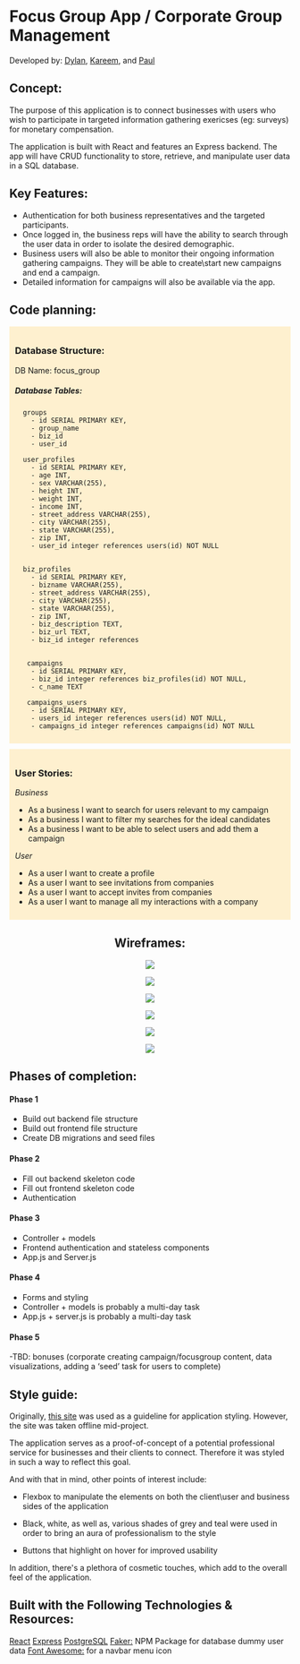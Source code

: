 # Focus Group App / Corporate Group Management
Developed by: [Dylan](https://github.com/dylonion), [Kareem](https://github.com/kareemdjames), and [Paul](https://www.github.com/OldLace) 
<main>

<article>

## Concept:

The purpose of this application is to connect businesses with users who wish to participate in targeted information gathering exericses (eg: surveys) for monetary compensation. 

The application is built with React and features an Express backend. The app will have CRUD functionality to store, retrieve, and manipulate user data in a SQL database.

## Key Features:

*   Authentication for both business representatives and the targeted participants.
*   Once logged in, the business reps will have the ability to search through the user data in order to isolate the desired demographic.
*   Business users will also be able to monitor their ongoing information gathering campaigns. They will be able to create\start new campaigns and end a campaign.
*   Detailed information for campaigns will also be available via the app.

</article>

<article>

## Code planning:

<div style="background-color: #fef0cf;padding:10px;margin-bottom: 10px;">

### Database Structure:
DB Name: focus_group

##### Database Tables:
      groups
        - id SERIAL PRIMARY KEY,
        - group_name
        - biz_id
        - user_id
        
      user_profiles
        - id SERIAL PRIMARY KEY,
        - age INT,
        - sex VARCHAR(255),
        - height INT,
        - weight INT,
        - income INT,
        - street_address VARCHAR(255),
        - city VARCHAR(255),
        - state VARCHAR(255),
        - zip INT,
        - user_id integer references users(id) NOT NULL
      
      
      biz_profiles
        - id SERIAL PRIMARY KEY,
        - bizname VARCHAR(255),
        - street_address VARCHAR(255),
        - city VARCHAR(255),
        - state VARCHAR(255),
        - zip INT,
        - biz_description TEXT,
        - biz_url TEXT,
        - biz_id integer references 
        
       
       campaigns
        - id SERIAL PRIMARY KEY,
        - biz_id integer references biz_profiles(id) NOT NULL,
        - c_name TEXT
        
       campaigns_users
        - id SERIAL PRIMARY KEY,
        - users_id integer references users(id) NOT NULL,
        - campaigns_id integer references campaigns(id) NOT NULL
       
</div>

<div style="background-color: #fef0cf;padding:10px;margin-bottom: 10px;">

### User Stories:

_Business_

*   As a business I want to search for users relevant to my campaign
*   As a business I want to filter my searches for the ideal candidates
*   As a business I want to be able to select users and add them a campaign

_User_

*   As a user I want to create a profile
*   As a user I want to see invitations from companies
*   As a user I want to accept invites from companies
*   As a user I want to manage all my interactions with a company

</div>

</article>

<article style="text-align: center">

## Wireframes: 

![](https://raw.githubusercontent.com/dylonion/Movies-app/master/focusgroup-mainpage-login-consolidated.jpg)

![](https://raw.githubusercontent.com/dylonion/Movies-app/master/focusgroups-userpage.jpg)

![](https://raw.githubusercontent.com/dylonion/Movies-app/master/focusgroups-searchpage.jpg)

![](https://github.com/dylonion/Movies-app/blob/master/new-userpage-surveys.jpg)

![](https://raw.githubusercontent.com/dylonion/Movies-app/master/focusgroups-viewsurveypage.jpg)

![](https://raw.githubusercontent.com/dylonion/Movies-app/master/corporate-page.jpg)

</article>

<article>

## Phases of completion:

#### Phase 1 
  *	Build out backend file structure
  *	Build out frontend file structure
  *	Create DB migrations and seed files

#### Phase 2
  *	Fill out backend skeleton code 
  *	Fill out frontend skeleton code
  *	Authentication

#### Phase 3
  *	Controller + models
  *	Frontend authentication and stateless components
  *	App.js and Server.js
  
  
#### Phase 4
 *	Forms and styling
 * Controller + models is probably a multi-day task
 * App.js + server.js is probably a multi-day task

  
#### Phase 5
  -TBD: bonuses (corporate creating campaign/focusgroup content, data visualizations, adding a ‘seed’ task for users to complete)
</article>

<article>

## Style guide:

</article>

Originally, [this site](https://identitydesigned.com/bosphorus/) was used as a guideline for application styling. However, the site was taken offline mid-project.

The application serves as a proof-of-concept of a potential professional service for businesses and their clients to connect. Therefore it was styled in such a way to reflect this goal.

And with that in mind, other points of interest include:

*	Flexbox to manipulate the elements on both the client\user and business sides of the application 

*	Black, white, as well as, various shades of grey and teal were used in order to bring an aura of professionalism to the style

*	Buttons that highlight on hover for improved usability

In addition, there's a plethora of cosmetic touches, which add to the overall feel of the application.  
        	
<article>

## Built with the Following Technologies & Resources:
[React](https://reactjs.org/)
[Express](https://expressjs.com/)
[PostgreSQL](https://www.postgresql.org/)
[Faker:](https://www.npmjs.com/package/faker) NPM Package for database dummy user data
[Font Awesome:](http://fontawesome.io/) for a navbar menu icon

</article>

</main>
